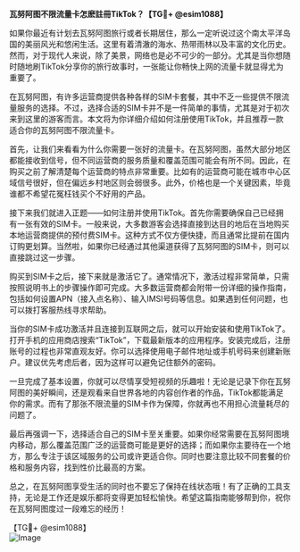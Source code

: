 **瓦努阿图不限流量卡怎麽註冊TikTok？【TG💪+ @esim1088】**

如果你最近有计划去瓦努阿图旅行或者长期居住，那么一定听说过这个南太平洋岛国的美丽风光和悠闲生活。这里有着清澈的海水、热带雨林以及丰富的文化历史。然而，对于现代人来说，除了美景，网络也是必不可少的一部分。尤其是当你想随时随地刷TikTok分享你的旅行故事时，一张能让你畅快上网的流量卡就显得尤为重要了。

在瓦努阿图，有许多运营商提供各种各样的SIM卡套餐，其中不乏一些提供不限流量服务的选择。不过，选择合适的SIM卡并不是一件简单的事情，尤其是对于初次来到这里的游客而言。本文将为你详细介绍如何注册使用TikTok，并且推荐一款适合你的瓦努阿图不限流量卡。

首先，让我们来看看为什么你需要一张好的流量卡。在瓦努阿图，虽然大部分地区都能接收到信号，但不同运营商的服务质量和覆盖范围可能会有所不同。因此，在购买之前了解清楚每个运营商的特点非常重要。比如有的运营商可能在城市中心区域信号很好，但在偏远乡村地区则会弱很多。此外，价格也是一个关键因素，毕竟谁都不希望花冤枉钱买个不好用的产品。

接下来我们就进入正题——如何注册并使用TikTok。首先你需要确保自己已经拥有一张有效的SIM卡。一般来说，大多数游客会选择直接到达目的地后在当地购买本地运营商提供的预付费SIM卡。这种方式不仅方便快捷，而且通常比提前在国内订购更划算。当然啦，如果你已经通过其他渠道获得了瓦努阿图的SIM卡，则可以直接跳过这一步骤。

购买到SIM卡之后，接下来就是激活它了。通常情况下，激活过程非常简单，只需按照说明书上的步骤操作即可完成。大多数运营商都会附带一份详细的操作指南，包括如何设置APN（接入点名称）、输入IMSI号码等信息。如果遇到任何问题，也可以拨打客服热线寻求帮助。

当你的SIM卡成功激活并且连接到互联网之后，就可以开始安装和使用TikTok了。打开手机的应用商店搜索“TikTok”，下载最新版本的应用程序。安装完成后，注册账号的过程也非常直观友好。你可以选择使用电子邮件地址或手机号码来创建新账户。建议优先考虑后者，因为这样可以避免记住额外的密码。

一旦完成了基本设置，你就可以尽情享受短视频的乐趣啦！无论是记录下你在瓦努阿图的美好瞬间，还是观看来自世界各地的内容创作者的作品，TikTok都能满足你的需求。而有了那张不限流量的SIM卡作为保障，你就再也不用担心流量耗尽的问题了。

最后再强调一下，选择适合自己的SIM卡至关重要。如果你经常需要在瓦努阿图境内移动，那么覆盖范围广泛的运营商可能是更好的选择；而如果你主要待在一个地方，那么专注于该区域服务的公司或许更适合你。同时也要注意比较不同套餐的价格和服务内容，找到性价比最高的方案。

总之，在瓦努阿图享受生活的同时也不要忘了保持在线状态哦！有了正确的工具支持，无论是工作还是娱乐都将变得更加轻松愉快。希望这篇指南能够帮到你，祝你在瓦努阿图度过一段难忘的经历！

【TG💪+ @esim1088】  
![Image](https://i.postimg.cc/4NQfJmqS/Snipaste-2025-05-13-00-14-12.png)